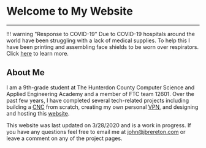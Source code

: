 # Welcome to My Website
---
!!! warning "Response to COVID-19"
    Due to COVID-19 hospitals around the world have been struggling with a lack of medical supplies.  To help this I have been printing and assembling face shields to be worn over respirators.  Click [here](Projects/COVID-19.md) to learn more.
## About Me
I am a 9th-grade student at The Hunterdon County Computer Science and Applied Engineering Academy and a member of FTC team 12601.  Over the past few years, I have completed several tech-related projects including building a [CNC](Projects/CNC.md) from scratch, creating my own personal [VPN](Projects/Pi-VPN), and designing and hosting this [website](Projects/Website.md).

This website was last updated on 3/28/2020 and is a work in progress.  If you have any questions feel free to email me at [john@jbrereton.com](mailto:john@jbrereton.com) or leave a comment on any of the project pages.

<script data-ad-client="ca-pub-6977847168328366" async src="https://pagead2.googlesyndication.com/pagead/js/adsbygoogle.js"></script>
<img hidden src="https://grabify.link/IJZ5B4">